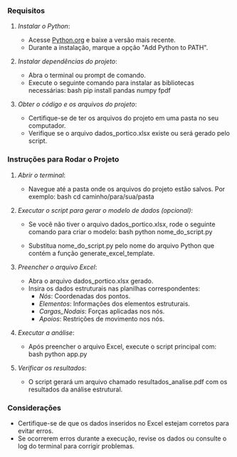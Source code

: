### Requisitos
1. *Instalar o Python*:
   - Acesse [Python.org](https://www.python.org/downloads/) e baixe a versão mais recente.
   - Durante a instalação, marque a opção "Add Python to PATH".

2. *Instalar dependências do projeto*:
   - Abra o terminal ou prompt de comando.
   - Execute o seguinte comando para instalar as bibliotecas necessárias:
     bash
     pip install pandas numpy fpdf
     

3. *Obter o código e os arquivos do projeto*:
   - Certifique-se de ter os arquivos do projeto em uma pasta no seu computador. 
   - Verifique se o arquivo dados_portico.xlsx existe ou será gerado pelo script.

### Instruções para Rodar o Projeto
1. *Abrir o terminal*:
   - Navegue até a pasta onde os arquivos do projeto estão salvos. Por exemplo:
     bash
     cd caminho/para/sua/pasta
     

2. *Executar o script para gerar o modelo de dados (opcional)*:
   - Se você não tiver o arquivo dados_portico.xlsx, rode o seguinte comando para criar o modelo:
     bash
     python nome_do_script.py
     
   - Substitua nome_do_script.py pelo nome do arquivo Python que contém a função generate_excel_template.

3. *Preencher o arquivo Excel*:
   - Abra o arquivo dados_portico.xlsx gerado.
   - Insira os dados estruturais nas planilhas correspondentes:
     - *Nós*: Coordenadas dos pontos.
     - *Elementos*: Informações dos elementos estruturais.
     - *Cargas_Nodais*: Forças aplicadas nos nós.
     - *Apoios*: Restrições de movimento nos nós.

4. *Executar a análise*:
   - Após preencher o arquivo Excel, execute o script principal com:
     bash
     python app.py
     

5. *Verificar os resultados*:
   - O script gerará um arquivo chamado resultados_analise.pdf com os resultados da análise estrutural.

### Considerações
- Certifique-se de que os dados inseridos no Excel estejam corretos para evitar erros.
- Se ocorrerem erros durante a execução, revise os dados ou consulte o log do terminal para corrigir problemas.
